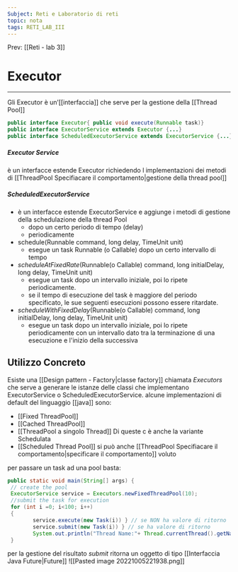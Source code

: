 ```yaml
---
Subject: Reti e Laboratorio di reti
topic: nota
tags: RETI_LAB_III
---
```


Prev: [[Reti - lab 3]]

# Executor
---

Gli Executor è un’[[interfaccia]] che serve per la gestione della [[Thread Pool]]

```java
public interface Executor{ public void execute(Runnable task)}
public interface ExecutorService extends Executor {...}
public interface ScheduledExecutorService extends ExecutorService {...}
```


##### Executor Service
è un interfacce estende Executor richiedendo l implementazioni dei metodi di [[ThreadPool Specifiacare il comportamento|gestione della thread pool]]


##### ScheduledExecutorService 
- è un interfacce estende ExecutorService e aggiunge i metodi di gestione della schedulazione della thread Pool 
	-  dopo un certo periodo di tempo (delay) 
	- periodicamente 
- schedule(Runnable command, long delay, TimeUnit unit) 
	- esegue un task Runnable (o Callable) dopo un certo intervallo di tempo 
- _scheduleAtFixedRate_(Runnable(o Callable) command, long initialDelay, long delay, TimeUnit unit) 
	- esegue un task dopo un intervallo iniziale, poi lo ripete periodicamente. 
	- se il tempo di esecuzione del task è maggiore del periodo specificato, le sue seguenti esecuzioni possono essere ritardate. 
- _scheduleWithFixedDelay_(Runnable(o Callable) command, long initialDelay, long delay, TimeUnit unit)
	- esegue un task dopo un intervallo iniziale, poi lo ripete periodicamente con un intervallo dato tra la terminazione di una esecuzione e l'inizio della successiva

## Utilizzo Concreto
 Esiste una [[Design pattern - Factory|classe factory]] chiamata _Executors_ che serve a generare le istanze delle classi che implementano  ExecutorService o ScheduledExecutorService. alcune implementazioni di default del linguaggio [[java]] sono:
 - [[Fixed ThreadPool]]
 - [[Cached ThreadPool]]
 - [[ThreadPool a singolo Thread]]
Di queste c è anche la variante Schedulata
 - [[Scheduled Thread Pool]]
 si può anche [[ThreadPool Specifiacare il comportamento|specificare il comportamento]] voluto

per passare un task ad una pool basta:
```java
public static void main(String[] args) {
 // create the pool
 ExecutorService service = Executors.newFixedThreadPool(10);
 //submit the task for execution
 for (int i =0; i<100; i++)
 {
		service.execute(new Task(i)) } // se NON ha valore di ritorno
		service.submit(new Task(i)) } // se ha valore di ritorno
		System.out.println("Thread Name:"+ Thread.currentThread().getName());
 }
```
per la gestione del risultato _submit_ ritorna un oggetto di tipo [[Interfaccia Java Future|Future]]
![[Pasted image 20221005221938.png]]